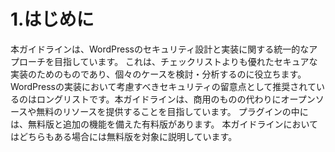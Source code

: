 # 1.はじめに

本ガイドラインは、WordPressのセキュリティ設計と実装に関する統一的なアプローチを目指しています。 これは、チェックリストよりも優れたセキュアな実装のためのものであり、個々のケースを検討・分析するのに役立ちます。
WordPressの実装において考慮すべきセキュリティの留意点として推奨されているのはロングリストです。本ガイドラインは、商用のものの代わりにオープンソースや無料のリソースを提供することを目指しています。 プラグインの中には、無料版と追加の機能を備えた有料版があります。 本ガイドラインにおいてはどちらもある場合には無料版を対象に説明しています。
